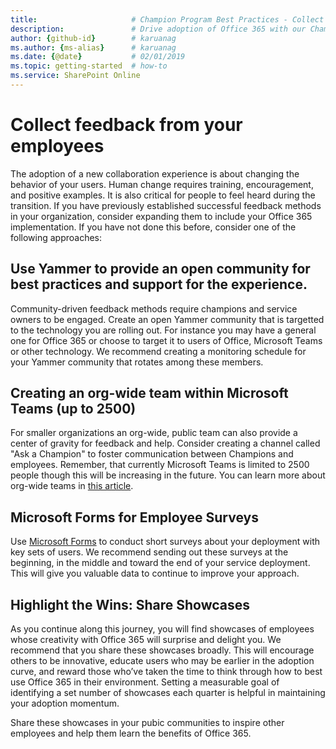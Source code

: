 ```yaml
---
title:                     # Champion Program Best Practices - Collect Feedback
description:               # Drive adoption of Office 365 with our Champion Program best practices
author: {github-id}        # karuanag
ms.author: {ms-alias}      # karuanag
ms.date: {@date}           # 02/01/2019
ms.topic: getting-started  # how-to
ms.service: SharePoint Online
---
```


# Collect feedback from your employees

The adoption of a new collaboration experience is about changing the behavior of your users. Human change requires training, encouragement, and positive examples. It is also critical for people to feel heard during the transition. If you have previously established successful feedback methods in your organization, consider expanding them to include your Office 365 implementation. If you have not done this before, consider one of the following approaches:

## Use Yammer to provide an open community for best practices and support for the experience.
Community-driven feedback methods require champions and service owners to be engaged. Create an open Yammer community that is targetted to the technology you are rolling out.  For instance you may have a general one for Office 365 or choose to target it to users of Office, Microsoft Teams or other technology.  We recommend creating a monitoring schedule for your Yammer community that rotates among these members. 

## Creating an org-wide team within Microsoft Teams (up to 2500)
For smaller organizations an org-wide, public team can also provide a center of gravity for feedback and help.  Consider creating a channel called "Ask a Champion" to foster communication between Champions and employees.  Remember, that currently Microsoft Teams is limited to 2500 people though this will be increasing in the future. You can learn more about org-wide teams in [this article](https://docs.microsoft.com/en-us/microsoftteams/create-an-org-wide-team). 

## Microsoft Forms for Employee Surveys

Use [Microsoft Forms](https://support.office.com/en-us/forms) to conduct short surveys about your deployment with key sets of users.  We recommend sending out these surveys at the beginning, in the middle and toward the end of your service deployment.  This will give you valuable data to continue to improve your approach.  

## Highlight the Wins: Share Showcases
As you continue along this journey, you will find showcases of employees whose creativity with Office 365 will surprise and delight you. We recommend that you share these showcases broadly. This will encourage others to be innovative, educate users who may be earlier in the adoption curve, and reward those who’ve taken the time to think through how to best use Office 365 in their environment. Setting a measurable goal of identifying a set number of showcases each quarter is helpful in maintaining your adoption momentum.

Share these showcases in your pubic communities to inspire other employees and help them learn the benefits of Office 365.  